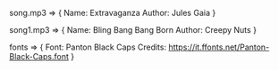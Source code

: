 <!--SOGS-->

song.mp3 => {
    Name: Extravaganza
    Author: Jules Gaia
}

song1.mp3 => {
    Name: Bling Bang Bang Born
    Author: Creepy Nuts
}

fonts => {
    Font: Panton Black Caps
    Credits: https://it.ffonts.net/Panton-Black-Caps.font 
}